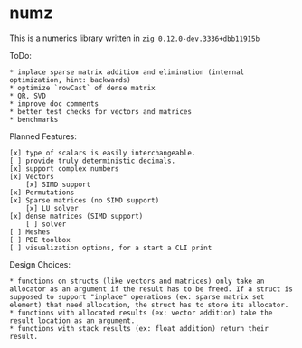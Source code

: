 # numz

This is a numerics library written in `zig 0.12.0-dev.3336+dbb11915b`

ToDo:

    * inplace sparse matrix addition and elimination (internal optimization, hint: backwards)
    * optimize `rowCast` of dense matrix
    * QR, SVD
    * improve doc comments
    * better test checks for vectors and matrices
    * benchmarks 

Planned Features:

    [x] type of scalars is easily interchangeable.
    [ ] provide truly deterministic decimals.
    [x] support complex numbers
    [x] Vectors
        [x] SIMD support
    [x] Permutations
    [x] Sparse matrices (no SIMD support)
        [x] LU solver
    [x] dense matrices (SIMD support)
        [ ] solver
    [ ] Meshes
    [ ] PDE toolbox
    [ ] visualization options, for a start a CLI print

Design Choices:

    * functions on structs (like vectors and matrices) only take an allocator as an argument if the result has to be freed. If a struct is supposed to support "inplace" operations (ex: sparse matrix set element) that need allocation, the struct has to store its allocator.
    * functions with allocated results (ex: vector addition) take the result location as an argument.
    * functions with stack results (ex: float addition) return their result.

